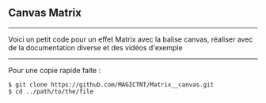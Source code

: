 ## Canvas Matrix
***

Voici un petit code pour un effet Matrix avec la balise canvas, réaliser avec de la documentation diverse et des vidéos d'exemple

***
Pour une copie rapide faite :
```
$ git clone https://github.com/MAGICTNT/Matrix__canvas.git
$ cd ../path/to/the/file
```
